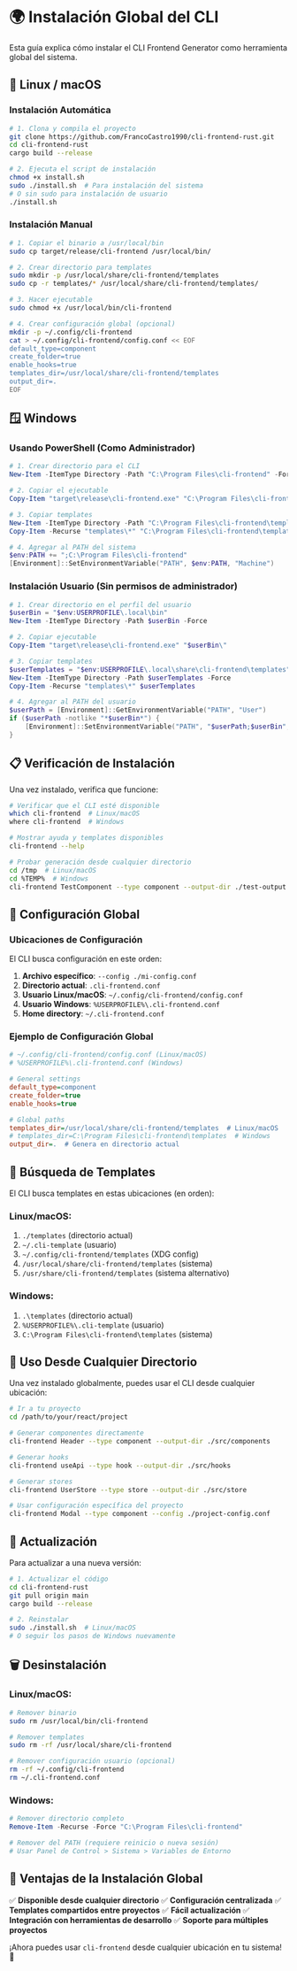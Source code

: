 # 🌍 Instalación Global del CLI

Esta guía explica cómo instalar el CLI Frontend Generator como herramienta global del sistema.

## 🐧 Linux / macOS

### Instalación Automática

```bash
# 1. Clona y compila el proyecto
git clone https://github.com/FrancoCastro1990/cli-frontend-rust.git
cd cli-frontend-rust
cargo build --release

# 2. Ejecuta el script de instalación
chmod +x install.sh
sudo ./install.sh  # Para instalación del sistema
# O sin sudo para instalación de usuario
./install.sh
```

### Instalación Manual

```bash
# 1. Copiar el binario a /usr/local/bin
sudo cp target/release/cli-frontend /usr/local/bin/

# 2. Crear directorio para templates
sudo mkdir -p /usr/local/share/cli-frontend/templates
sudo cp -r templates/* /usr/local/share/cli-frontend/templates/

# 3. Hacer ejecutable
sudo chmod +x /usr/local/bin/cli-frontend

# 4. Crear configuración global (opcional)
mkdir -p ~/.config/cli-frontend
cat > ~/.config/cli-frontend/config.conf << EOF
default_type=component
create_folder=true
enable_hooks=true
templates_dir=/usr/local/share/cli-frontend/templates
output_dir=.
EOF
```

## 🪟 Windows

### Usando PowerShell (Como Administrador)

```powershell
# 1. Crear directorio para el CLI
New-Item -ItemType Directory -Path "C:\Program Files\cli-frontend" -Force

# 2. Copiar el ejecutable
Copy-Item "target\release\cli-frontend.exe" "C:\Program Files\cli-frontend\"

# 3. Copiar templates
New-Item -ItemType Directory -Path "C:\Program Files\cli-frontend\templates" -Force
Copy-Item -Recurse "templates\*" "C:\Program Files\cli-frontend\templates\"

# 4. Agregar al PATH del sistema
$env:PATH += ";C:\Program Files\cli-frontend"
[Environment]::SetEnvironmentVariable("PATH", $env:PATH, "Machine")
```

### Instalación Usuario (Sin permisos de administrador)

```powershell
# 1. Crear directorio en el perfil del usuario
$userBin = "$env:USERPROFILE\.local\bin"
New-Item -ItemType Directory -Path $userBin -Force

# 2. Copiar ejecutable
Copy-Item "target\release\cli-frontend.exe" "$userBin\"

# 3. Copiar templates
$userTemplates = "$env:USERPROFILE\.local\share\cli-frontend\templates"
New-Item -ItemType Directory -Path $userTemplates -Force
Copy-Item -Recurse "templates\*" $userTemplates

# 4. Agregar al PATH del usuario
$userPath = [Environment]::GetEnvironmentVariable("PATH", "User")
if ($userPath -notlike "*$userBin*") {
    [Environment]::SetEnvironmentVariable("PATH", "$userPath;$userBin", "User")
}
```

## 📋 Verificación de Instalación

Una vez instalado, verifica que funcione:

```bash
# Verificar que el CLI esté disponible
which cli-frontend  # Linux/macOS
where cli-frontend  # Windows

# Mostrar ayuda y templates disponibles
cli-frontend --help

# Probar generación desde cualquier directorio
cd /tmp  # Linux/macOS
cd %TEMP%  # Windows
cli-frontend TestComponent --type component --output-dir ./test-output
```

## 🔧 Configuración Global

### Ubicaciones de Configuración

El CLI busca configuración en este orden:

1. **Archivo específico**: `--config ./mi-config.conf`
2. **Directorio actual**: `.cli-frontend.conf`
3. **Usuario Linux/macOS**: `~/.config/cli-frontend/config.conf`
4. **Usuario Windows**: `%USERPROFILE%\.cli-frontend.conf`
5. **Home directory**: `~/.cli-frontend.conf`

### Ejemplo de Configuración Global

```ini
# ~/.config/cli-frontend/config.conf (Linux/macOS)
# %USERPROFILE%\.cli-frontend.conf (Windows)

# General settings
default_type=component
create_folder=true
enable_hooks=true

# Global paths
templates_dir=/usr/local/share/cli-frontend/templates  # Linux/macOS
# templates_dir=C:\Program Files\cli-frontend\templates  # Windows
output_dir=.  # Genera en directorio actual
```

## 📁 Búsqueda de Templates

El CLI busca templates en estas ubicaciones (en orden):

### Linux/macOS:
1. `./templates` (directorio actual)
2. `~/.cli-template` (usuario)
3. `~/.config/cli-frontend/templates` (XDG config)
4. `/usr/local/share/cli-frontend/templates` (sistema)
5. `/usr/share/cli-frontend/templates` (sistema alternativo)

### Windows:
1. `.\templates` (directorio actual)
2. `%USERPROFILE%\.cli-template` (usuario)
3. `C:\Program Files\cli-frontend\templates` (sistema)

## 🌟 Uso Desde Cualquier Directorio

Una vez instalado globalmente, puedes usar el CLI desde cualquier ubicación:

```bash
# Ir a tu proyecto
cd /path/to/your/react/project

# Generar componentes directamente
cli-frontend Header --type component --output-dir ./src/components

# Generar hooks
cli-frontend useApi --type hook --output-dir ./src/hooks

# Generar stores
cli-frontend UserStore --type store --output-dir ./src/store

# Usar configuración específica del proyecto
cli-frontend Modal --type component --config ./project-config.conf
```

## 🔄 Actualización

Para actualizar a una nueva versión:

```bash
# 1. Actualizar el código
cd cli-frontend-rust
git pull origin main
cargo build --release

# 2. Reinstalar
sudo ./install.sh  # Linux/macOS
# O seguir los pasos de Windows nuevamente
```

## 🗑️ Desinstalación

### Linux/macOS:

```bash
# Remover binario
sudo rm /usr/local/bin/cli-frontend

# Remover templates
sudo rm -rf /usr/local/share/cli-frontend

# Remover configuración usuario (opcional)
rm -rf ~/.config/cli-frontend
rm ~/.cli-frontend.conf
```

### Windows:

```powershell
# Remover directorio completo
Remove-Item -Recurse -Force "C:\Program Files\cli-frontend"

# Remover del PATH (requiere reinicio o nueva sesión)
# Usar Panel de Control > Sistema > Variables de Entorno
```

## 🎯 Ventajas de la Instalación Global

✅ **Disponible desde cualquier directorio**
✅ **Configuración centralizada**
✅ **Templates compartidos entre proyectos**
✅ **Fácil actualización**
✅ **Integración con herramientas de desarrollo**
✅ **Soporte para múltiples proyectos**

¡Ahora puedes usar `cli-frontend` desde cualquier ubicación en tu sistema! 🚀